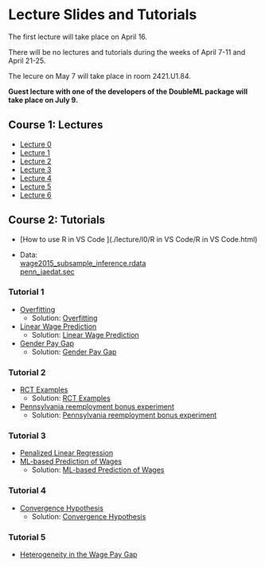 # Lecture Slides and Tutorials

The first lecture will take place on April 16.

There will be no lectures and tutorials during the weeks of April 7-11 and April 21-25.

The lecure on May 7 will take place in room 2421.U1.84.

**Guest lecture with one of the developers of the DoubleML package will take place on July 9.**

## Course 1: Lectures
* [Lecture 0 ](./lecture/l0/L0.html)
* [Lecture 1 ](./lecture/l1/L1.html)
* [Lecture 2 ](./lecture/l2/L2.html)
* [Lecture 3 ](./lecture/l3/L3.html)
* [Lecture 4 ](./lecture/l4/L4.html)
* [Lecture 5 ](./lecture/l5/L5.html)
* [Lecture 6 ](./lecture/l6/L6.html)

## Course 2: Tutorials

* [How to use R in VS Code ](./lecture/l0/R in VS Code/R in VS Code.html)

* Data: \
[wage2015_subsample_inference.rdata](./data/wage2015_subsample_inference.rdata)\
[penn_jaedat.sec](./data/penn_jaedat.sec)

### Tutorial 1

* [Overfitting ](./tutorial/tutorial-1/r_notebook_linear_model_overfiting_hhu.ipynb)
    - Solution: [Overfitting](./tutorial/tutorial-1/r_notebook_linear_model_overfiting_hhu_solution.ipynb)
* [Linear Wage Prediction ](./tutorial/tutorial-1/ols_for_wage_prediction_hhu.ipynb)
    - Solution: [Linear Wage Prediction](./tutorial/tutorial-1/ols_for_wage_prediction_hhu_solution.ipynb)
* [Gender Pay Gap ](./tutorial/tutorial-1/ols_for_gender_wage_gap_inference_hhu.ipynb)
    - Solution: [Gender Pay Gap](./tutorial/tutorial-1/ols_for_gender_wage_gap_inference_hhu_solution.ipynb)

### Tutorial 2

* [RCT Examples ](./tutorial/tutorial-2/r_notebook_some_rct_examples_hhu.ipynb)
    - Solution: [RCT Examples](./tutorial/tutorial-2/r_notebook_some_rct_examples_hhu_solution.ipynb)
* [Pennsylvania reemployment bonus experiment ](./tutorial/tutorial-2/analyzing_rct_reemployment_experiment_hhu.ipynb)
    - Solution: [Pennsylvania reemployment bonus experiment](./tutorial/tutorial-2/analyzing_rct_reemployment_experiment_hhu_solution.ipynb)

### Tutorial 3

* [Penalized Linear Regression ](./tutorial/tutorial-3/r_notebook_linear_penalized_regs_hhu.ipynb)
* [ML-based Prediction of Wages ](./tutorial/tutorial-3/ml_for_wage_prediction_hhu.ipynb)
    - Solution: [ML-based Prediction of Wages](./tutorial/tutorial-3/ml_for_wage_prediction_hhu_solution.ipynb)

### Tutorial 4

* [Convergence Hypothesis ](./tutorial/tutorial-4/double_lasso_for_the_convergence_hypothesis_hhu.ipynb)
    - Solution: [Convergence Hypothesis](./tutorial/tutorial-4/double_lasso_for_the_convergence_hypothesis_hhu_solution.ipynb)

### Tutorial 5

* [Heterogeneity in the Wage Pay Gap ](./tutorial/tutorial-5/heterogenous_wage_effects_exercise.ipynb)
